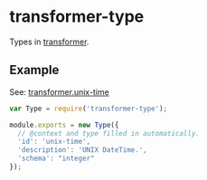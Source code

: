 # transformer-type

Types in [transformer](http://github.com/jbenet/transformer).

## Example

See: [transformer.unix-time](https://github.com/jbenet/transformer.unix-time)


```js
var Type = require('transformer-type');

module.exports = new Type({
  // @context and type filled in automatically.
  'id': 'unix-time',
  'description': 'UNIX DateTime.',
  'schema': "integer"
});
```
